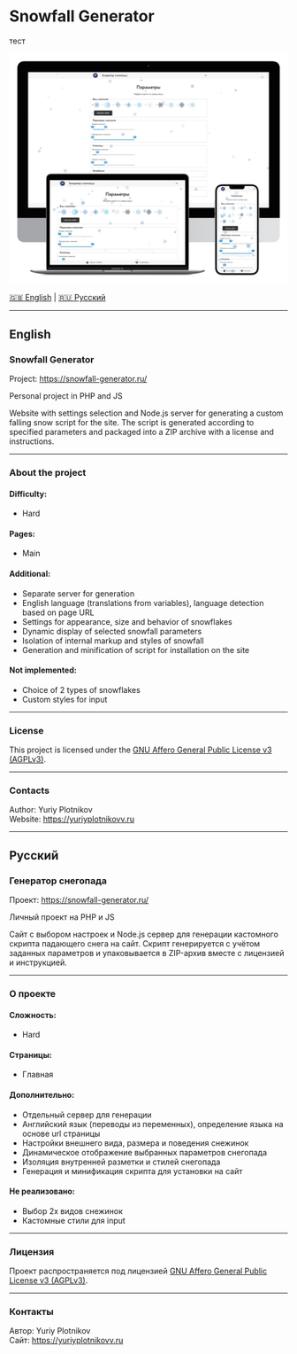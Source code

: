 # Snowfall Generator
тест

<img src=".info/poster.webp" alt="Poster" width="600" />

[🇬🇧 English](#english) | [🇷🇺 Русский](#русский)

---

## English

### Snowfall Generator

Project: https://snowfall-generator.ru/

Personal project in PHP and JS

Website with settings selection and Node.js server for generating a custom falling snow script for the site. The script is generated according to specified parameters and packaged into a ZIP archive with a license and instructions.

---

### About the project

#### Difficulty:

- Hard

#### Pages:

- Main

#### Additional:

- Separate server for generation
- English language (translations from variables), language detection based on page URL
- Settings for appearance, size and behavior of snowflakes
- Dynamic display of selected snowfall parameters
- Isolation of internal markup and styles of snowfall
- Generation and minification of script for installation on the site

#### Not implemented:

- Choice of 2 types of snowflakes
- Custom styles for input

---

### License

This project is licensed under the [GNU Affero General Public License v3 (AGPLv3)](https://www.gnu.org/licenses/agpl-3.0.html).

---

### Contacts

Author: Yuriy Plotnikov  
Website: https://yuriyplotnikovv.ru  

---

## Русский

### Генератор снегопада

Проект: https://snowfall-generator.ru/

Личный проект на PHP и JS

Сайт с выбором настроек и Node.js сервер для генерации кастомного скрипта падающего снега на сайт. Скрипт генерируется с учётом заданных параметров и упаковывается в ZIP-архив вместе с лицензией и инструкцией.

---

### О проекте

#### Сложность:

- Hard

#### Страницы:

- Главная

#### Дополнительно:

- Отдельный сервер для генерации
- Английский язык (переводы из переменных), определение языка на основе url страницы
- Настройки внешнего вида, размера и поведения снежинок
- Динамическое отображение выбранных параметров снегопада
- Изоляция внутренней разметки и стилей снегопада
- Генерация и минификация скрипта для установки на сайт

#### Не реализовано:

- Выбор 2х видов снежинок
- Кастомные стили для input

---

### Лицензия

Проект распространяется под лицензией [GNU Affero General Public License v3 (AGPLv3)](https://www.gnu.org/licenses/agpl-3.0.html).

---

### Контакты

Автор: Yuriy Plotnikov  
Сайт: https://yuriyplotnikovv.ru  
